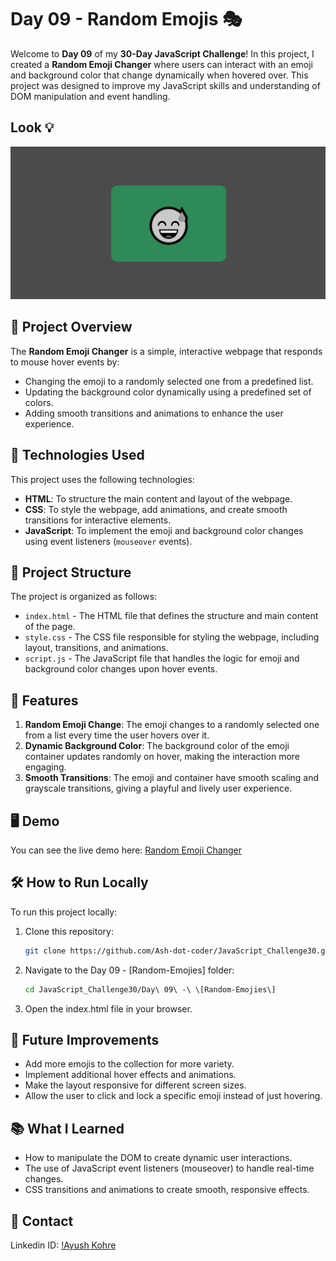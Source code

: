 # Day 09 - Random Emojis 🎭

Welcome to **Day 09** of my **30-Day JavaScript Challenge**! In this project, I created a **Random Emoji Changer** where users can interact with an emoji and background color that change dynamically when hovered over. This project was designed to improve my JavaScript skills and understanding of DOM manipulation and event handling.

## Look 💡
![Interface](interface.png)


## 📝 Project Overview

The **Random Emoji Changer** is a simple, interactive webpage that responds to mouse hover events by:
- Changing the emoji to a randomly selected one from a predefined list.
- Updating the background color dynamically using a predefined set of colors.
- Adding smooth transitions and animations to enhance the user experience.

## 🚀 Technologies Used

This project uses the following technologies:
- **HTML**: To structure the main content and layout of the webpage.
- **CSS**: To style the webpage, add animations, and create smooth transitions for interactive elements.
- **JavaScript**: To implement the emoji and background color changes using event listeners (`mouseover` events).

## 📂 Project Structure

The project is organized as follows:
- `index.html` - The HTML file that defines the structure and main content of the page.
- `style.css` - The CSS file responsible for styling the webpage, including layout, transitions, and animations.
- `script.js` - The JavaScript file that handles the logic for emoji and background color changes upon hover events.

## 🌟 Features

1. **Random Emoji Change**: The emoji changes to a randomly selected one from a list every time the user hovers over it.
2. **Dynamic Background Color**: The background color of the emoji container updates randomly on hover, making the interaction more engaging.
3. **Smooth Transitions**: The emoji and container have smooth scaling and grayscale transitions, giving a playful and lively user experience.

## 🖥️ Demo

You can see the live demo here:
[Random Emoji Changer](https://ash-dot-coder.github.io/JavaScript_Challenge30/Day%2009%20-%20%5BRandom-Emojies%5D/index.html)

## 🛠️ How to Run Locally

To run this project locally:
1. Clone this repository:
   ```bash
   git clone https://github.com/Ash-dot-coder/JavaScript_Challenge30.git
    ```

2. Navigate to the Day 09 - [Random-Emojies] folder:
    ```bash
    cd JavaScript_Challenge30/Day\ 09\ -\ \[Random-Emojies\]
    ```

3. Open the index.html file in your browser.

## 🔧 Future Improvements
- Add more emojis to the collection for more variety.
- Implement additional hover effects and animations.
- Make the layout responsive for different screen sizes.
- Allow the user to click and lock a specific emoji instead of just hovering.

## 📚 What I Learned
- How to manipulate the DOM to create dynamic user interactions.
- The use of JavaScript event listeners (mouseover) to handle real-time changes.
- CSS transitions and animations to create smooth, responsive effects.

## 📝 Contact 
Linkedin ID: [!Ayush Kohre](https://www.linkedin.com/in/aayush-kohre-dev1/)
